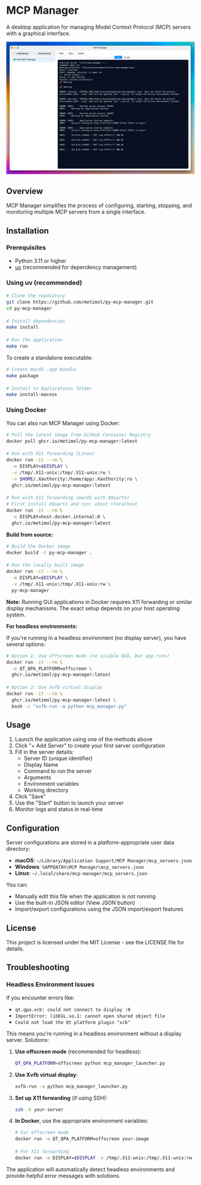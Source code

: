# MCP Manager

A desktop application for managing Model Context Protocol (MCP) servers with a graphical interface.

![MCP Manager Screenshot](assets/screenshot.png)

## Overview

MCP Manager simplifies the process of configuring, starting, stopping, and monitoring multiple MCP servers from a single interface.

## Installation

### Prerequisites

- Python 3.11 or higher
- [uv](https://github.com/astral-sh/uv) (recommended for dependency management)

### Using uv (recommended)

```bash
# Clone the repository
git clone https://github.com/metimol/py-mcp-manager.git
cd py-mcp-manager

# Install dependencies
make install

# Run the application
make run
```

To create a standalone executable:

```bash
# Create macOS .app bundle
make package

# Install to Applications folder
make install-macosx
```

### Using Docker

You can also run MCP Manager using Docker:

```bash
# Pull the latest image from GitHub Container Registry
docker pull ghcr.io/metimol/py-mcp-manager:latest

# Run with X11 forwarding (Linux)
docker run -it --rm \
  -e DISPLAY=$DISPLAY \
  -v /tmp/.X11-unix:/tmp/.X11-unix:rw \
  -v $HOME/.Xauthority:/home/app/.Xauthority:ro \
  ghcr.io/metimol/py-mcp-manager:latest

# Run with X11 forwarding (macOS with XQuartz)
# First install XQuartz and run: xhost +localhost
docker run -it --rm \
  -e DISPLAY=host.docker.internal:0 \
  ghcr.io/metimol/py-mcp-manager:latest
```

**Build from source:**

```bash
# Build the Docker image
docker build -t py-mcp-manager .

# Run the locally built image
docker run -it --rm \
  -e DISPLAY=$DISPLAY \
  -v /tmp/.X11-unix:/tmp/.X11-unix:rw \
  py-mcp-manager
```

**Note:** Running GUI applications in Docker requires X11 forwarding or similar display mechanisms. The exact setup depends on your host operating system.

**For headless environments:**

If you're running in a headless environment (no display server), you have several options:

```bash
# Option 1: Use offscreen mode (no visible GUI, but app runs)
docker run -it --rm \
  -e QT_QPA_PLATFORM=offscreen \
  ghcr.io/metimol/py-mcp-manager:latest

# Option 2: Use Xvfb virtual display
docker run -it --rm \
  ghcr.io/metimol/py-mcp-manager:latest \
  bash -c "xvfb-run -a python mcp_manager.py"
```

## Usage

1. Launch the application using one of the methods above
2. Click "+ Add Server" to create your first server configuration
3. Fill in the server details:
   - Server ID (unique identifier)
   - Display Name
   - Command to run the server
   - Arguments
   - Environment variables
   - Working directory
4. Click "Save"
5. Use the "Start" button to launch your server
6. Monitor logs and status in real-time

## Configuration

Server configurations are stored in a platform-appropriate user data directory:

- **macOS**: `~/Library/Application Support/MCP Manager/mcp_servers.json`
- **Windows**: `%APPDATA%\MCP Manager\mcp_servers.json`
- **Linux**: `~/.local/share/mcp-manager/mcp_servers.json`

You can:

- Manually edit this file when the application is not running
- Use the built-in JSON editor (View JSON button)
- Import/export configurations using the JSON import/export features

## License

This project is licensed under the MIT License - see the LICENSE file for details.

## Troubleshooting

### Headless Environment Issues

If you encounter errors like:
- `qt.qpa.xcb: could not connect to display :0`
- `ImportError: libEGL.so.1: cannot open shared object file`
- `Could not load the Qt platform plugin "xcb"`

This means you're running in a headless environment without a display server. Solutions:

1. **Use offscreen mode** (recommended for headless):
   ```bash
   QT_QPA_PLATFORM=offscreen python mcp_manager_launcher.py
   ```

2. **Use Xvfb virtual display**:
   ```bash
   xvfb-run -a python mcp_manager_launcher.py
   ```

3. **Set up X11 forwarding** (if using SSH):
   ```bash
   ssh -X your-server
   ```

4. **In Docker**, use the appropriate environment variables:
   ```bash
   # For offscreen mode
   docker run -e QT_QPA_PLATFORM=offscreen your-image
   
   # For X11 forwarding
   docker run -e DISPLAY=$DISPLAY -v /tmp/.X11-unix:/tmp/.X11-unix:rw your-image
   ```

The application will automatically detect headless environments and provide helpful error messages with solutions.
